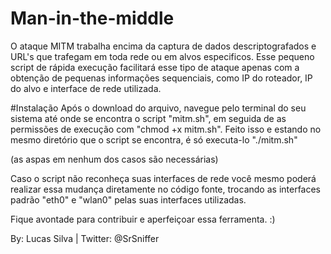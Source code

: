 # Man-in-the-middle
O ataque MITM trabalha encima da captura de dados descriptografados e URL's que trafegam em toda
rede ou em alvos especificos.
Esse pequeno script de rápida execução facilitará esse tipo de ataque apenas com a obtenção de 
pequenas informações sequenciais, como IP do roteador, IP do alvo e interface de rede utilizada.

#Instalação
Após o download do arquivo, navegue pelo terminal do seu sistema até onde se encontra o script "mitm.sh",
em seguida de as permissões de execução com "chmod +x mitm.sh".
Feito isso e estando no mesmo diretório que o script se encontra, é só executa-lo "./mitm.sh"

(as aspas em nenhum dos casos são necessárias)

Caso o script não reconheça suas interfaces de rede você mesmo poderá realizar essa mudança diretamente
no código fonte, trocando as interfaces padrão "eth0" e "wlan0" pelas suas interfaces utilizadas.


Fique avontade para contribuir e aperfeiçoar essa ferramenta. :)

By: Lucas Silva | Twitter: @SrSniffer
